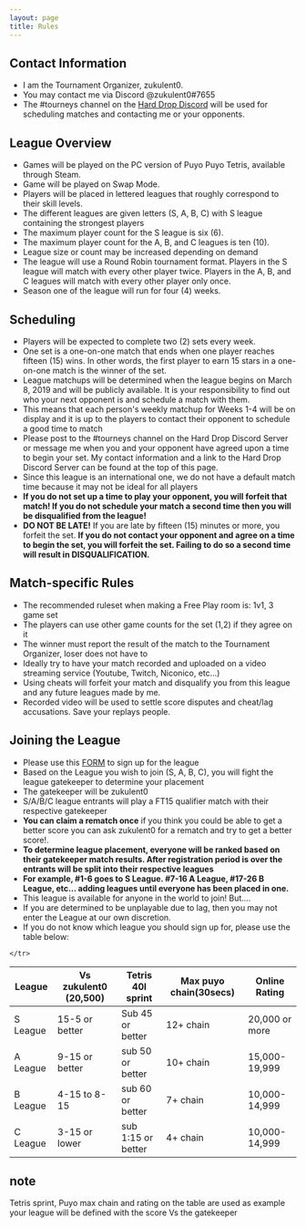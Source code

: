 ```yaml
---
layout: page
title: Rules
---
```



## Contact Information ##
- I am the Tournament Organizer, zukulent0.
- You may contact me via Discord @zukulent0#7655
- The #tourneys channel on the  <a href="https://discord.gg/harddrop">Hard Drop Discord</a> will be used for scheduling matches and contacting me or your opponents.

## League Overview ##
- Games will be played on the PC version of Puyo Puyo Tetris, available through Steam.
- Game will be played on Swap Mode.
- Players will be placed in lettered leagues that roughly correspond to their skill levels.
- The different leagues are given letters (S, A, B, C) with S league containing the strongest players
- The maximum player count for the S league is six (6). 
- The maximum player count for the A, B, and C leagues is ten (10).  
- League size or count may be increased depending on demand
- The league will use a Round Robin tournament format. Players in the S league will match with every other player twice. Players in the A, B, and C leagues will match with every other player only once.
- Season one of the league will run for four (4) weeks.


## Scheduling ##
- Players will be expected to complete two (2) sets every week.
- One set is a one-on-one match that ends when one player reaches fifteen (15) wins. In other words, the first player to earn 15 stars in a one-on-one match is the winner of the set.
- League matchups will be determined when the league begins on March 8, 2019 and will be publicly available. It is your responsibility to find out who your next opponent is and schedule a match with them.
- This means that each person's weekly matchup for Weeks 1-4 will be on display and it is up to the players to contact their opponent to schedule a good time to match
- Please post to the #tourneys channel on the Hard Drop Discord Server or message me when you and your opponent have agreed upon a time to begin your set. My contact information and a link to the Hard Drop Discord Server can be found at the top of this page.
- Since this league is an international one, we do not have a default match time because it may not be ideal for all players
- **If you do not set up a time to play your opponent, you will forfeit that match! If you do not schedule your match a second time then you will be disqualified from the league!**
- **DO NOT BE LATE!** If you are late by fifteen (15) minutes or more, you forfeit the set.
**If you do not contact your opponent and agree on a time to begin the set, you will forfeit the set. Failing to do so a second time will result in DISQUALIFICATION.**

## Match-specific Rules ##
- The recommended ruleset when making a Free Play room is: 1v1, 3 game set
- The players can use other game counts for the set (1,2) if they agree on it
- The winner must report the result of the match to the Tournament Organizer, loser does not have to
- Ideally try to have your match recorded and uploaded on a video streaming service (Youtube, Twitch, Niconico, etc...)
- Using cheats will forfeit your match and disqualify you from this league and any future leagues made by me.
- Recorded video will be used to settle score disputes and cheat/lag accusations. Save your replays people.

## Joining the League ##
- Please use this <a href="https://goo.gl/forms/gyppupQobeH50ATK2">FORM</a> to sign up for the league
- Based on the League you wish to join (S, A, B, C), you will fight the league gatekeeper to determine your placement
- The gatekeeper will be zukulent0
- S/A/B/C league entrants will play a FT15 qualifier match with their respective gatekeeper 
- **You can claim a rematch once** if you think you could be able to get a better score you can ask zukulent0 for a rematch and try to get a better score!.
- **To determine league placement, everyone will be ranked based on their gatekeeper match results. After registration period is over the entrants will be split into their respective leagues**
- **For example, #1-6 goes to S League. #7-16 A League, #17-26 B League, etc... adding leagues until everyone has been placed in one.**
- This league is available for anyone in the world to join! But....
- If you are determined to be unplayable due to lag, then you may not enter the League at our own discretion.
- If you do not know which league you should sign up for, please use the table below:

<table>
  <thead>
    <tr>
      <th>League</th>
      <th>Vs zukulent0 (20,500)</th>
	    <th>Tetris 40l sprint</th>
	    <th>Max puyo chain(30secs)</th>
	  <th>Online Rating</th>
	    
    </tr>
  </thead>
  <tbody>
    <tr>
      <td>S League</td>
      <td>15-5 or better</td>
	    <td>  Sub 45 or better </td>
	    <td>  12+ chain  </td>
      <td>20,000 or more</td>
    </tr>
    <tr>
      <td>A League</td>
      <td>9-15 or better</td>
	    <td>  sub 50 or better </td>
	    <td>  10+ chain </td>
      <td>15,000-19,999</td>
    </tr>
    <tr>
      <td>B League</td>
      <td>4-15 to 8-15 </td>
	    <td>  sub 60 or better </td>
	    <td>  7+ chain </td>
      <td>10,000-14,999</td>
    </tr>
    <tr>
      <td>C League</td>
      <td>3-15 or lower</td>
	    <td> sub 1:15 or better </td>
	    <td>  4+ chain </td>
      <td>10,000-14,999</td>
    </tr>
  </tbody>
</table>

## note ##  
Tetris sprint, Puyo max chain and rating on the table are used as example your league will be defined with the score Vs the gatekeeper
